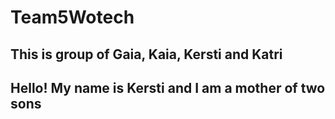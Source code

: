 # Team5Wotech
## This is group of Gaia, Kaia, Kersti and Katri

## Hello! My name is Kersti and I am a mother of two sons
